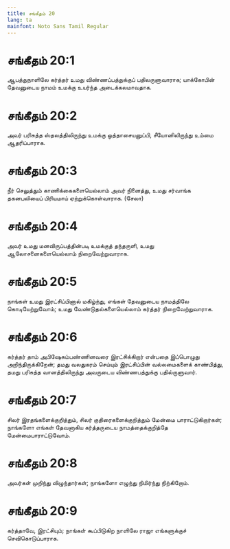 ```yaml
---
title: சங்கீதம் 20
lang: ta
mainfont: Noto Sans Tamil Regular
---
```


# சங்கீதம் 20:1

ஆபத்துநாளிலே கர்த்தர் உமது விண்ணப்பத்துக்குப் பதிலருளுவாராக; யாக்கோபின் தேவனுடைய நாமம் உமக்கு உயர்ந்த அடைக்கலமாவதாக.

# சங்கீதம் 20:2

அவர் பரிசுத்த ஸ்தலத்திலிருந்து உமக்கு ஒத்தாசையனுப்பி, சீயோனிலிருந்து உம்மை ஆதரிப்பாராக.

# சங்கீதம் 20:3

நீர் செலுத்தும் காணிக்கைகளையெல்லாம் அவர் நினைத்து, உமது சர்வாங்க தகனபலியைப் பிரியமாய் ஏற்றுக்கொள்வாராக. (சேலா)

# சங்கீதம் 20:4

அவர் உமது மனவிருப்பத்தின்படி உமக்குத் தந்தருளி, உமது ஆலோசனைகளையெல்லாம் நிறைவேற்றுவாராக.

# சங்கீதம் 20:5

நாங்கள் உமது இரட்சிப்பினால் மகிழ்ந்து, எங்கள் தேவனுடைய நாமத்திலே கொடியேற்றுவோம்; உமது வேண்டுதல்களையெல்லாம் கர்த்தர் நிறைவேற்றுவாராக.

# சங்கீதம் 20:6

கர்த்தர் தாம் அபிஷேகம்பண்ணினவரை இரட்சிக்கிறார் என்பதை இப்பொழுது அறிந்திருக்கிறேன்; தமது வலதுகரம் செய்யும் இரட்சிப்பின் வல்லமைகளைக் காண்பித்து, தமது பரிசுத்த வானத்திலிருந்து அவருடைய விண்ணபத்துக்கு பதில்ருளுவார்.

# சங்கீதம் 20:7

சிலர் இரதங்களைக்குறித்தும், சிலர் குதிரைகளைக்குறித்தும் மேன்மை பாராட்டுகிறார்கள்; நாங்களோ எங்கள் தேவனாகிய கர்த்தருடைய நாமத்தைக்குறித்தே மேன்மைபாராட்டுவோம்.

# சங்கீதம் 20:8

அவர்கள் முறிந்து விழுந்தார்கள்; நாங்களோ எழுந்து நிமிர்ந்து நிற்கிறோம்.

# சங்கீதம் 20:9

கர்த்தாவே, இரட்சியும்; நாங்கள் கூப்பிடுகிற நாளிலே ராஜா எங்களுக்குச் செவிகொடுப்பாராக.


